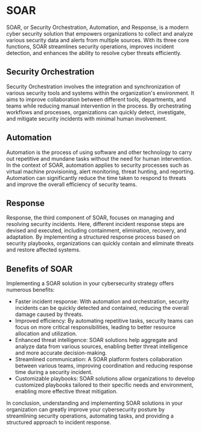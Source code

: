 # SOAR

SOAR, or Security Orchestration, Automation, and Response, is a modern cyber security solution that empowers organizations to collect and analyze various security data and alerts from multiple sources. With its three core functions, SOAR streamlines security operations, improves incident detection, and enhances the ability to resolve cyber threats efficiently.

## Security Orchestration

Security Orchestration involves the integration and synchronization of various security tools and systems within the organization's environment. It aims to improve collaboration between different tools, departments, and teams while reducing manual intervention in the process. By orchestrating workflows and processes, organizations can quickly detect, investigate, and mitigate security incidents with minimal human involvement.

## Automation

Automation is the process of using software and other technology to carry out repetitive and mundane tasks without the need for human intervention. In the context of SOAR, automation applies to security processes such as virtual machine provisioning, alert monitoring, threat hunting, and reporting. Automation can significantly reduce the time taken to respond to threats and improve the overall efficiency of security teams.

## Response

Response, the third component of SOAR, focuses on managing and resolving security incidents. Here, different incident response steps are devised and executed, including containment, elimination, recovery, and adaptation. By implementing a structured response process based on security playbooks, organizations can quickly contain and eliminate threats and restore affected systems.

## Benefits of SOAR

Implementing a SOAR solution in your cybersecurity strategy offers numerous benefits:

- Faster incident response: With automation and orchestration, security incidents can be quickly detected and contained, reducing the overall damage caused by threats.
- Improved efficiency: By automating repetitive tasks, security teams can focus on more critical responsibilities, leading to better resource allocation and utilization.
- Enhanced threat intelligence: SOAR solutions help aggregate and analyze data from various sources, enabling better threat intelligence and more accurate decision-making.
- Streamlined communication: A SOAR platform fosters collaboration between various teams, improving coordination and reducing response time during a security incident.
- Customizable playbooks: SOAR solutions allow organizations to develop customized playbooks tailored to their specific needs and environment, enabling more effective threat mitigation.

In conclusion, understanding and implementing SOAR solutions in your organization can greatly improve your cybersecurity posture by streamlining security operations, automating tasks, and providing a structured approach to incident response.